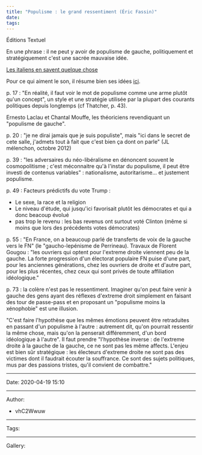 ```yaml
---
title: "Populisme : le grand ressentiment (Éric Fassin)"
date:
tags:
---
```




Éditions Textuel

En une phrase : il ne peut y avoir de populisme de gauche,  politiquement et stratégiquement c'est une sacrée mauvaise idée.

[Les italiens en savent quelque chose](https://paris-luttes.info/les-gilets-jaunes-a-la-lumiere-de-11185)

Pour ce qui aiment le son, il résume bien ses idées [ici](https://www.franceculture.fr/emissions/la-suite-dans-les-idees/face-au-populisme-le-populisme).

p. 17 : "En réalité, il faut voir le mot de populisme comme une arme  plutôt qu'un concept", un style et une stratégie utilisée par la plupart des courants politiques depuis longtemps (cf Thatcher, p. 43).

Ernesto Laclau et Chantal Mouffe, les théoriciens revendiquant un "populisme de gauche".

p. 20 : "je ne dirai jamais que je suis populiste", mais "ici dans le secret de cete salle, j'admets tout à fait que c'est bien ça dont on  parle" (JL mélenchon, octobre 2012)

p. 39 : "les adversaires du néo-libéralisme en dénoncent souvent le  cosmopolitisme ; c'est méconnaitre qu'à l'instar du populisme, il peut  être investi de contenus variables" : nationalisme, autoritarisme... et  justement populisme.

p. 49 : Facteurs prédictifs du vote Trump :

* Le sexe, la race et la religion
* Le niveau d'étude, qui jusqu'ici favorisait plutôt les démocrates et qui a donc beacoup évolué
* pas trop le revenu : les bas revenus ont surtout voté Clinton  (même si moins que lors des précédents votes démocrates)

p. 55 : "En France, on a beaucoup parlé de transferts de voix de la  gauche vers le FN" (le "gaucho-lepénisme de Perrineau). Travaux de  Florent Gougou : "les ouvriers qui optent pour l'extreme droite viennent peu de la gauche. La forte progression d'un électorat populaire FN  puise d'une part, pour les anciennes générations, chez les ouvriers de  droite et d'autre part, pour les plus récentes, chez ceux qui sont  privés de toute affiliation idéologique."

p. 73 : la colère n'est pas le ressentiment. Imaginer qu'on peut  faire venir à gauche des gens ayant des réflexes d'extreme droit  simplement en faisant des tour de passe-pass et en proposant un  "populisme moins la xénophobie" est une illusion.

"C'est faire l'hypothèse que les mêmes émotions peuvent être  retraduites en passant d'un populisme à l'autre : autrement dit, qu'on  pourrait ressentir la même chose, mais qu'on la penserait différemment,  d'un bord idéologique à l'autre". Il faut prendre "l'hypothèse inverse : de l'extreme droite à la gauche de la gauche, ce ne sont pas les même  affects. L'enjeu est bien sûr stratégique : les électeurs d'extreme  droite ne sont pas des victimes dont il faudrait écouter la souffrance.  Ce sont des sujets politiques, mus par des passions tristes, qu'il  convient de combattre."

---

Date: 2020-04-19 15:10

---

Author:

- vhC2Wwuw

---

Tags:

---

Gallery: